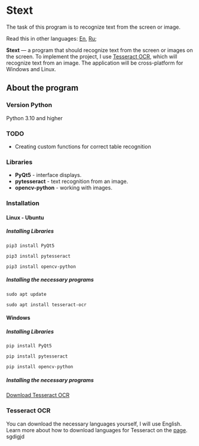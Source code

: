 # Stext

The task of this program is to recognize text from the screen or image.

Read this in other languages: [En](https://github.com/Mark-TinZ/Stext/blob/main/README.md), [Ru](https://github.com/Mark-TinZ/Stext/blob/main/README.ru.md);

**Stext** — a program that should recognize text from the screen or images on the screen. To implement the project, I use [Tesseract OCR](https://github.com/tesseract-ocr/tesseract), which will recognize text from an image. 
The application will be cross-platform for Windows and Linux.



## About the program

### Version Python
Python 3.10 and higher

### TODO
 - Creating custom functions for correct table recognition

### Libraries
 - **PyQt5** - interface displays.
 - **pytesseract** - text recognition from an image.
 - **opencv-python** - working with images.

### Installation

#### Linux - Ubuntu 
##### Installing Libraries
```
pip3 install PyQt5
```
```
pip3 install pytesseract
```
```
pip3 install opencv-python
```
##### Installing the necessary programs
```
sudo apt update
```
```
sudo apt install tesseract-ocr
```
#### Windows
##### Installing Libraries
```
pip install PyQt5
```
```
pip install pytesseract
```
```
pip install opencv-python
```
##### Installing the necessary programs
[Download Tesseract OCR](https://tesseract-ocr.github.io/tessdoc/Downloads.html)
### Tesseract OCR
You can download the necessary languages yourself, I will use English.
Learn more about how to download languages for Tesseract on the [page](https://github.com/tesseract-ocr/tesseract/blob/main/doc/tesseract.1.asc#languages-and-scripts).
sgdigjd
